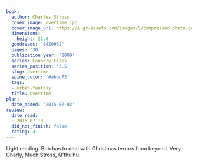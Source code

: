 ```yaml
---
book:
  author: Charles Stross
  cover_image: overtime.jpg
  cover_image_url: https://i.gr-assets.com/images/S/compressed.photo.goodreads.com/books/1327888718l/8420932._SX98_.jpg
  dimensions:
    height: 22.0
  goodreads: '8420932'
  pages: '30'
  publication_year: '2009'
  series: Laundry Files
  series_position: '3.5'
  slug: overtime
  spine_color: '#abbd73'
  tags:
  - urban-fantasy
  title: Overtime
plan:
  date_added: '2015-07-02'
review:
  date_read:
  - 2015-07-18
  did_not_finish: false
  rating: 4
---
```


Light reading. Bob has to deal with Christmas terrors from beyond. Very Charly, Much Stross, Q'thulhu.
